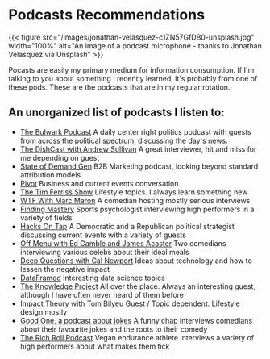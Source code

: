 # Podcasts Recommendations


{{< figure src="/images/jonathan-velasquez-c1ZN57GfDB0-unsplash.jpg" width="100%" alt="An image of a podcast microphone - thanks to Jonathan Velasquez via Unsplash" >}}

Pocasts are easily my primary medium for information consumption. If I'm talking to you about something I recently learned, it's probably from one of these pods.
These are the podcasts that are in my regular rotation.

## An unorganized list of podcasts I listen to:
* [The Bulwark Podcast](https://www.thebulwark.com/podcast/the-bulwark-podcast/)
A daily center right politics podcast with guests from across the political spectrum, discussing the day's news.
* [The DishCast with Andrew Sullivan](https://andrewsullivan.substack.com/podcast)
A great interviewer, hit and miss for me depending on guest
* [State of Demand Gen](https://www.refinelabs.com/podcast)
B2B Marketing podcast, looking beyond standard attribution models
* [Pivot](https://podcasts.voxmedia.com/show/pivot)
Business and current events conversation
* [The Tim Ferriss Show](https://tim.blog/podcast/)
Lifestyle topics. I always learn something new
* [WTF With Marc Maron](http://www.wtfpod.com/)
A comedian hosting mostly serious interviews
* [Finding Mastery](https://findingmastery.net/)
Sports psychologist interviewing high performers in a variety of fields
* [Hacks On Tap](https://www.hacksontap.com/)
A Democratic and a Republican political strategist discussing current events with a variety of guests
* [Off Menu with Ed Gamble and James Acaster](https://www.offmenupodcast.co.uk/)
Two comedians interviewing various celebs about their ideal meals
* [Deep Questions with Cal Newport](https://www.buzzsprout.com/1121972)
Ideas about technology and how to lessen the negative impact
* [DataFramed](https://dataframed.sounder.fm/)
Interesting data science topics
* [The Knowledge Project](https://fs.blog/knowledge-project-podcast/)
All over the place. Always an interesting guest, although I have often never heard of them before
* [Impact Theory with Tom Bilyeu](https://www.spreaker.com/show/impact-theory-with-tom-bilyeu)
Guest / Topic dependent. Lifestyle design mostly
* [Good One, a podcast about jokes](https://www.vulture.com/tags/good-one-podcast/)
A funny chap interviews comedians about their favourite jokes and the roots to their comedy
* [The Rich Roll Podcast](https://www.richroll.com/all-episodes/)
Vegan endurance athlete interviews a variety of high performers about what makes them tick

